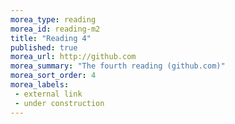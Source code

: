 ```yaml
---
morea_type: reading
morea_id: reading-m2
title: "Reading 4"
published: true
morea_url: http://github.com
morea_summary: "The fourth reading (github.com)"
morea_sort_order: 4
morea_labels:
 - external link
 - under construction
---
```


